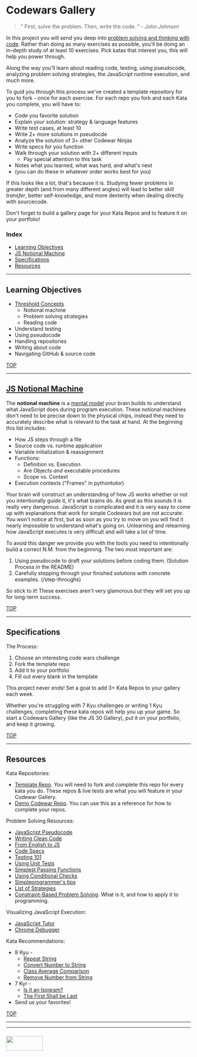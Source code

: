 # Codewars Gallery

> “ First, solve the problem. Then, write the code. ”  - _John Johnson_

In this project you will send you deep into [problem solving and thinking with code](http://elewa.education/2018/01/22/thinking-computer-thoughts/).  Rather than doing as many exercises as possible, you'll be doing an in-depth study of at least 10 exercises.  Pick katas that interest you, this will help you power through.  

Along the way you'll learn about reading code, testing, using pseudocode, analyzing problem solving strategies, the JavaScript runtime execution, and much more.   

To guid you through this process we've created a template repository for you to fork - once for each exercise.  For each repo you fork and each Kata you complete, you will have to:
* Code you favorite solution
* Explain your solution: strategy & language features
* Write test cases, at least 10
* Write 2+ more solutions in pseudocde
* Analyze the solution of 3+ other Codewar Ninjas
* Write specs for you function
* Walk through your solution with 2+ different inputs
  * Pay special attention to this task
* Notes what you learned, what was hard, and what's next
* (you can do these in whatever order works best for you)


If this looks like a lot, that's because it is.  Studying fewer problems in greater depth (and from many different angles) will lead to better _skill transfer_, better self-knowledge, and more dexterity when dealing directly with sourcecode.  

Don't forget to build a gallery page for your Kata Repos and to feature it on your portfolio!

### Index
* [Learning Objectives](#learning-objectives)
* [JS Notional Machine](#js-notional-machine)
* [Specifications](#specifications)
* [Resources](#resources)


---

## Learning Objectives

* [Threshold Concepts](http://blogs.lse.ac.uk/education/2012/10/11/threshold-concepts/)
  * Notional machine
  * Problem solving strategies
  * Reading code
* Understand testing
* Using pseudocode
* Handling repositories
* Writing about code
* Navigating GitHub & source code


[TOP](#index)

---

## [JS Notional Machine](http://www.computacional.com.br/arquivos/Artigos%20CS%20Unplugged%20-%20Desplugado/SORVA%20-%20Notional%20Machines%20and%20Introductory%20Programming%20Education.pdf)


The __notional machine__ is a [mental model](https://www.youtube.com/watch?v=5K_sxBUGx8A) your brain builds to understand what JavaScript does during program execution.  These notional machines don't need to be precise down to the physical chips, instead they need to accurately describe what is relevant to the task at hand. At the beginning this list includes:
* How JS steps through a file
* Source code vs. runtime application
* Variable initialization & reassignment
* Functions: 
  * Definition vs. Execution
  * Are Objects _and_ executable procedures
  * Scope vs. Context
* Execution contexts ("Frames" in pythontutor)
 
Your brain will construct an understanding of how JS works whether or not you intentionally guide it, it's what brains do.  As great as this sounds it is really very dangerous.  JavaScript is complicated and it is very easy to come up with explanations that work for simple Codewars but are not accurate.  You won't notice at first, but as soon as you try to move on you will find it nearly impossible to understand what's going on.  Unlearning and relearning how JavaScript executes is very difficult and will take a lot of time.

To avoid this danger we provide you with the tools you need to intentionally build a correct N.M. from the beginning.  The two most important are:
1. Using pseudocode to draft your solutions before coding them. (Solution Process in the README)
2. Carefully stepping through your finished solutions with concrete examples. (/step-throughs)

So stick to it!  These exercises aren't very glamorous but they will set you up for long-term success.


[TOP](#index)

---

## Specifications

The Process:
1. Choose an interesting code wars challenge
2. Fork the template repo
3. Add it to your portfolio
4. Fill out every blank in the template

This project never ends!  Set a goal to add 3+ Kata Repos to your gallery each week.

Whether you're struggling with 7 Kyu challenges or writing 1 Kyu challenges, completing these kata repos will help you up your game. So start a Codewars Gallery (like the JS 30 Gallery), put it on your portfolio, and keep it growing.



[TOP](#index)

---

## Resources

Kata Repositories:
* [Template Repo](https://github.com/elewa-academy/exercise-template-repo).  You will need to fork and complete this repo for every kata you do.  These repos & live tests are what you will feature in your Codewar Gallery.
* [Demo Codewar Repo](https://github.com/elewa-student/String-Reverser).  You can use this as a reference for how to complete your repos.


Problem Solving Resources:
* [JavaScript Pseudocode](http://dondi.lmu.build/share/intro/pseudocode2js-v02.pdf)  
* [Writing Clean Code](https://github.com/elewa-academy/General-Resources/blob/master/programming-resources/clean-code.md)
* [From English to JS](https://github.com/elewa-academy/General-Resources/tree/master/programming-resources/english2js)
* [Code Specs](https://github.com/elewa-academy/General-Resources/blob/master/programming-resources/specs.md)
* [Testing 101](https://github.com/elewa-academy/General-Resources/blob/master/programming-resources/testing-101.md)
* [Using Unit Tests](https://www.youtube.com/watch?v=Eu35xM76kKY&list=PL0zVEGEvSaeF_zoW9o66wa_UCNE3a7BEr)
* [Simplest Passing Functions](https://github.com/elewa-academy/General-Resources/tree/master/programming-resources/simplestPassingFuncs)
* [Using Conditional Checks](https://github.com/elewa-academy/General-Resources/tree/master/programming-resources/conditionalChecks)
* [Simpleprogrammer's tips](https://simpleprogrammer.com/solving-problems-breaking-it-down/)
* [List of Strategies](https://www.une.edu.au/about-une/academic-schools/bcss/news-and-events/psychology-community-activities/over-fifty-problem-solving-strategies-explained)
* [Constraint-Based Problem Solving](https://github.com/elewa-academy/General-Resources/blob/master/key-resources/problem-solving.md).  What is it, and how to apply it to programming.



Visualizing JavaScript Execution:
* [JavaScript Tutor](http://pythontutor.com/javascript)
* [Chrome Debugger](https://developer.dynamsoft.com/dwt/kb/2873)

Kata Recommendations:
* 8 Kyu - 
    * [Repeat String](https://www.codewars.com/kata/string-repeat/train/javascript)
    * [Convert Number to String](https://www.codewars.com/kata/convert-a-number-to-a-string/train/javascript)
    * [Class Average Comparison](https://www.codewars.com/kata/how-good-are-you-really/train/javascript)
    * [Remove Number from String](https://www.codewars.com/kata/string-cleaning)
* 7 Kyr - 
    * [Is it an Isogram?](https://www.codewars.com/kata/54ba84be607a92aa900000f1)
    * [The First Shall be Last](https://www.codewars.com/kata/scrolling-text)
* Send us your favorites!


[TOP](#index)


___
___
### <a href="http://elewa.education/blog" target="_blank"><img src="https://user-images.githubusercontent.com/18554853/34921062-506450ae-f97d-11e7-875f-6feeb26ad72d.png" width="100" height="40"/></a>

